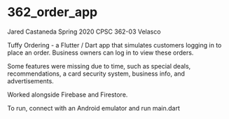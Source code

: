 # 362_order_app
Jared Castaneda
Spring 2020
CPSC 362-03 Velasco

Tuffy Ordering - a Flutter / Dart app that simulates customers logging in to place an order. Business owners can log in to view these orders.

Some features were missing due to time, such as special deals, recommendations, a card security system, business info, and advertisements.

Worked alongside Firebase and Firestore.

To run, connect with an Android emulator and run main.dart
